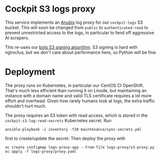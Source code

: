 # Cockpit S3 logs proxy

This service implements an [Anubis](https://anubis.techaro.lol/) log proxy for
our `cockpit-logs` S3 bucket. This will soon be changed from `public` to
`authenticated-read` to prevent unrestricted access to the logs, in particular
to fend off aggressive AI scrapers.

This re-uses our [bots S3 signing algorithm](https://github.com/cockpit-project/bots/blob/main/lib/s3.py).
S3 signing is hard with nginx/lua, but we don't care about performance here, so
Python will be fine.

# Deployment

The proxy runs on Kubernetes, in particular our CentOS CI OpenShift. That's
much less efficient than running it on Linode, but maintaining an instance with
a domain name and valid TLS certificate requires a lot more effort and
overhead. Given how rarely humans look at logs, the extra traffic shouldn't
hurt much.

The proxy requires an S3 token with read access, which is stored in the
`cockpit-s3-log-read-secrets` Kubernetes secret. Run

```
ansible-playbook -i inventory -f20 maintenance/sync-secrets.yml
```

first to create/update the secret. Then deploy the proxy with

```
oc create configmap logs-proxy-app --from-file logs-proxy/s3-proxy.py
oc apply -f logs-proxy/proxy.yaml
```
